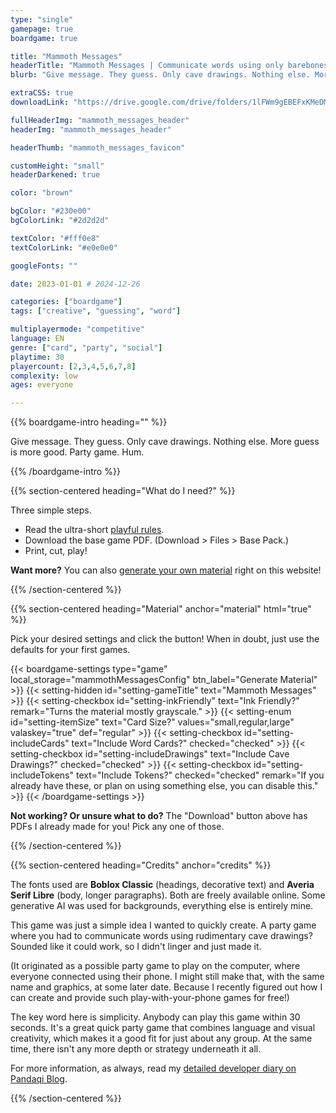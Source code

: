 ```yaml
---
type: "single"
gamepage: true
boardgame: true

title: "Mammoth Messages"
headerTitle: "Mammoth Messages | Communicate words using only barebones cave drawings."
blurb: "Give message. They guess. Only cave drawings. Nothing else. More guess is more good. Party game. Hum."

extraCSS: true
downloadLink: "https://drive.google.com/drive/folders/1lFWm9gEBEFxKMeDMy_fucT5xcDac4KsC" # already updated! 

fullHeaderImg: "mammoth_messages_header"
headerImg: "mammoth_messages_header"

headerThumb: "mammoth_messages_favicon"

customHeight: "small"
headerDarkened: true

color: "brown"

bgColor: "#230e00"
bgColorLink: "#2d2d2d"

textColor: "#fff0e8"
textColorLink: "#e0e0e0"

googleFonts: ""

date: 2023-01-01 # 2024-12-26

categories: ["boardgame"]
tags: ["creative", "guessing", "word"]

multiplayermode: "competitive"
language: EN
genre: ["card", "party", "social"]
playtime: 30
playercount: [2,3,4,5,6,7,8]
complexity: low
ages: everyone

---
```


{{% boardgame-intro heading="" %}}

Give message. They guess. Only cave drawings. Nothing else. More guess is more good. Party game. Hum.

{{% /boardgame-intro %}}

{{% section-centered heading="What do I need?" %}}

Three simple steps.
* Read the ultra-short [playful rules](rules).
* Download the base game PDF. (Download > Files > Base Pack.)
* Print, cut, play!

**Want more?** You can also [generate your own material](#material) right on this website!

{{% /section-centered %}}

{{% section-centered heading="Material" anchor="material" html="true" %}}

<p>Pick your desired settings and click the button! When in doubt, just use the defaults for your first games.</p>

{{< boardgame-settings type="game" local_storage="mammothMessagesConfig" btn_label="Generate Material" >}}
	{{< setting-hidden id="setting-gameTitle" text="Mammoth Messages" >}}
  {{< setting-checkbox id="setting-inkFriendly" text="Ink Friendly?" remark="Turns the material mostly grayscale." >}}
  {{< setting-enum id="setting-itemSize" text="Card Size?" values="small,regular,large" valaskey="true" def="regular" >}}
  {{< setting-checkbox id="setting-includeCards" text="Include Word Cards?" checked="checked" >}}
  {{< setting-checkbox id="setting-includeDrawings" text="Include Cave Drawings?" checked="checked" >}}
  {{< setting-checkbox id="setting-includeTokens" text="Include Tokens?" checked="checked" remark="If you already have these, or plan on using something else, you can disable this." >}}
{{< /boardgame-settings >}}

<p class="settings-remark"><strong>Not working? Or unsure what to do?</strong> The "Download" button above has PDFs I already made for you! Pick any one of those.</p>

{{% /section-centered %}}

{{% section-centered heading="Credits" anchor="credits" %}}

The fonts used are **Boblox Classic** (headings, decorative text) and **Averia Serif Libre** (body, longer paragraphs). Both are freely available online. Some generative AI was used for backgrounds, everything else is entirely mine.

This game was just a simple idea I wanted to quickly create. A party game where you had to communicate words using rudimentary cave drawings? Sounded like it could work, so I didn't linger and just made it. 

(It originated as a possible party game to play on the computer, where everyone connected using their phone. I might still make that, with the same name and graphics, at some later date. Because I recently figured out how I can create and provide such play-with-your-phone games for free!) 

The key word here is simplicity. Anybody can play this game within 30 seconds. It's a great quick party game that combines language and visual creativity, which makes it a good fit for just about any group. At the same time, there isn't any more depth or strategy underneath it all.

For more information, as always, read my [detailed developer diary on Pandaqi Blog](https://pandaqi.com/blog/boardgames/mammoth-messages/).

{{% /section-centered %}}